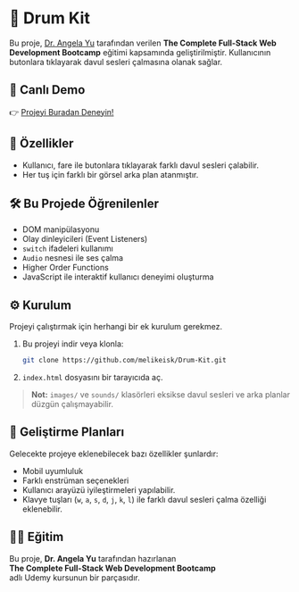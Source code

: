 # 🥁 Drum Kit

Bu proje, [Dr. Angela Yu](https://www.udemy.com/course/the-complete-web-development-bootcamp/) tarafından verilen **The Complete Full-Stack Web Development Bootcamp** eğitimi kapsamında geliştirilmiştir. Kullanıcının butonlara tıklayarak davul sesleri çalmasına olanak sağlar.

## 🔗 Canlı Demo

👉 [Projeyi Buradan Deneyin!](https://melikeisk.github.io/Drum-Kit/)

## 🚀 Özellikler

- Kullanıcı, fare ile butonlara tıklayarak farklı davul sesleri çalabilir.
- Her tuş için farklı bir görsel arka plan atanmıştır.

## 🛠️ Bu Projede Öğrenilenler
- DOM manipülasyonu
- Olay dinleyicileri (Event Listeners)
- `switch` ifadeleri kullanımı
- `Audio` nesnesi ile ses çalma
- Higher Order Functions
- JavaScript ile interaktif kullanıcı deneyimi oluşturma


## ⚙️ Kurulum

Projeyi çalıştırmak için herhangi bir ek kurulum gerekmez.

1. Bu projeyi indir veya klonla:
   ```bash
   git clone https://github.com/melikeisk/Drum-Kit.git
   ```

2. `index.html` dosyasını bir tarayıcıda aç.

> **Not:** `images/` ve `sounds/` klasörleri eksikse davul sesleri ve arka planlar düzgün çalışmayabilir.


## 🎯 Geliştirme Planları
   Gelecekte projeye eklenebilecek bazı özellikler şunlardır:

- Mobil uyumluluk
- Farklı enstrüman seçenekleri
- Kullanıcı arayüzü iyileştirmeleri yapılabilir.
- Klavye tuşları (`w`, `a`, `s`, `d`, `j`, `k`, `l`) ile farklı davul sesleri çalma özelliği eklenebilir.

## 👩‍🏫 Eğitim

Bu proje, **Dr. Angela Yu** tarafından hazırlanan  
**The Complete Full-Stack Web Development Bootcamp**  
adlı Udemy kursunun bir parçasıdır.

